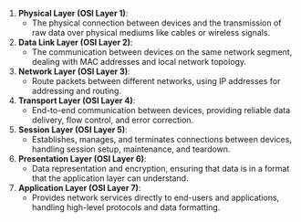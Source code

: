 1. **Physical Layer (OSI Layer 1)**:
    - The physical connection between devices and the transmission of raw data over physical mediums like cables or wireless signals.
2. **Data Link Layer (OSI Layer 2)**:
    - The communication between devices on the same network segment, dealing with MAC addresses and local network topology.
3. **Network Layer (OSI Layer 3)**:
    - Route packets between different networks, using IP addresses for addressing and routing.
4. **Transport Layer (OSI Layer 4)**:
    - End-to-end communication between devices, providing reliable data delivery, flow control, and error correction.
5. **Session Layer (OSI Layer 5)**:
    - Establishes, manages, and terminates connections between devices, handling session setup, maintenance, and teardown.
6. **Presentation Layer (OSI Layer 6)**:
    - Data representation and encryption, ensuring that data is in a format that the application layer can understand.
7. **Application Layer (OSI Layer 7)**:
    - Provides network services directly to end-users and applications, handling high-level protocols and data formatting.